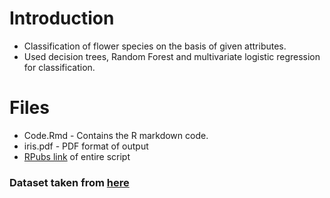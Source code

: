 # Introduction 
- Classification of flower species on the basis of given attributes.
- Used decision trees, Random Forest and multivariate logistic regression for classification.

# Files
 - Code.Rmd - Contains the R markdown code.
 - iris.pdf - PDF format of output
 - [RPubs link](http://rpubs.com/Yatharth96/239264) of entire script
 
### Dataset taken from [here](https://archive.ics.uci.edu/ml/datasets/Iris)


